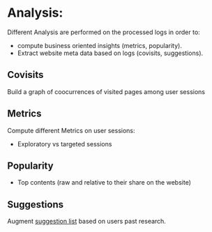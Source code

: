 # Analysis:
Different Analysis are performed on the processed logs in order to:
- compute business oriented insights (metrics, popularity).
- Extract website meta data based on logs (covisits, suggestions).

## Covisits
Build a graph of coocurrences of visited pages among user sessions
## Metrics
Compute different Metrics on user sessions:
- Exploratory vs targeted sessions

## Popularity
- Top contents (raw and relative to their share on the website)

## Suggestions
Augment [suggestion list](https://github.com/SocialGouv/code-du-travail-numerique/blob/master/packages/code-du-travail-data/dataset/suggestions.txt) based on users past research.


